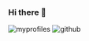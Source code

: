 ### Hi there 👋

![myprofiles](https://github-readme-stats.vercel.app/api?username={dmsgpk237}&theme=blue-green)
![github](https://img.shields.io/badge/GitHub-100000?style=for-the-badge&logo=github&logoColor=blue)

